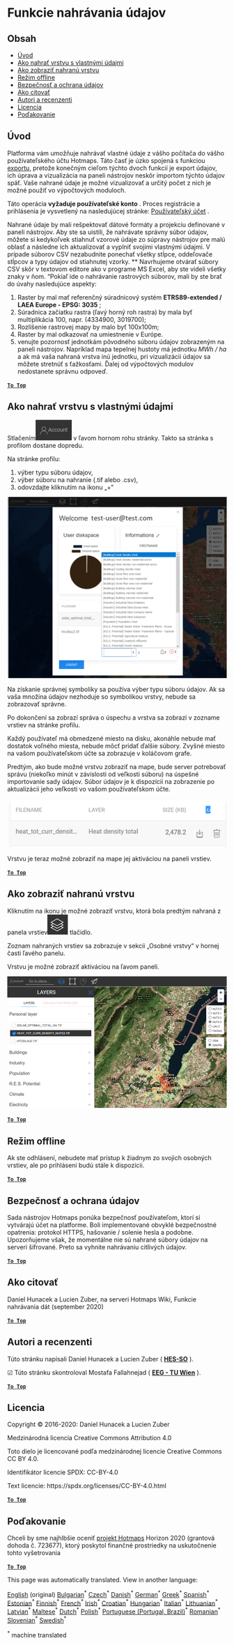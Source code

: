 <h1><a class="anchor" id="data-upload-functionalities" href="#data-upload-functionalities"><i class="fa fa-link"></i></a>Funkcie nahrávania údajov</h1><h2><a class="anchor" id="table-of-contents" href="#table-of-contents"><i class="fa fa-link"></i></a> Obsah</h2><ul><li> <a href="#introduction">Úvod</a></li><li> <a href="#how-to-upload-a-layer-with-custom-data">Ako nahrať vrstvu s vlastnými údajmi</a></li><li> <a href="#how-to-display-an-uploaded-layer">Ako zobraziť nahranú vrstvu</a></li><li> <a href="#offline-mode">Režim offline</a></li><li> <a href="#data-security-and-privacy">Bezpečnosť a ochrana údajov</a></li><li> <a href="#how-to-cite">Ako citovať</a></li><li> <a href="#authors-and-reviewers">Autori a recenzenti</a></li><li> <a href="#license">Licencia</a></li><li> <a href="#acknowledgement">Poďakovanie</a></li></ul><h2><a class="anchor" id="introduction" href="#introduction"><i class="fa fa-link"></i></a> Úvod</h2><p> Platforma vám umožňuje nahrávať vlastné údaje z vášho počítača do vášho používateľského účtu Hotmaps. Táto časť je úzko spojená s funkciou <a href="Data-export-functionalities">exportu,</a> pretože konečným cieľom týchto dvoch funkcií je export údajov, ich úprava a vizualizácia na paneli nástrojov neskôr importom týchto údajov späť. Vaše nahrané údaje je možné vizualizovať a určitý počet z nich je možné použiť vo výpočtových moduloch.</p><p> Táto operácia <strong>vyžaduje používateľské konto</strong> . Proces registrácie a prihlásenia je vysvetlený na nasledujúcej stránke: <a href="Introduction-to-user-interface#Connect">Používateľský účet</a> .</p><p> Nahrané údaje by mali rešpektovať dátové formáty a projekciu definované v paneli nástrojov. Aby ste sa uistili, že nahrávate správny súbor údajov, môžete si kedykoľvek stiahnuť vzorové údaje zo súpravy nástrojov pre malú oblasť a následne ich aktualizovať a vyplniť svojimi vlastnými údajmi. V prípade súborov CSV nezabudnite ponechať všetky stĺpce, oddeľovače stĺpcov a typy údajov od stiahnutej vzorky. ** Navrhujeme otvárať súbory CSV skôr v textovom editore ako v programe MS Excel, aby ste videli všetky znaky v ňom. “Pokiaľ ide o nahrávanie rastrových súborov, mali by ste brať do úvahy nasledujúce aspekty:</p><ol><li> Raster by mal mať referenčný súradnicový systém <strong>ETRS89-extended / LAEA Europe - EPSG: 3035</strong> ;</li><li> Súradnica začiatku rastra (ľavý horný roh rastra) by mala byť multiplikácia 100, napr. (4334900, 3019700);</li><li> Rozlíšenie rastrovej mapy by malo byť 100x100m;</li><li> Raster by mal odkazovať na umiestnenie v Európe.</li><li> venujte pozornosť jednotkám pôvodného súboru údajov zobrazeným na paneli nástrojov. Napríklad mapa tepelnej hustoty má jednotku <em>MWh / ha</em> a ak má vaša nahraná vrstva inú jednotku, pri vizualizácii údajov sa môžete stretnúť s ťažkosťami. Ďalej od výpočtových modulov nedostanete správnu odpoveď.</li></ol><p> <a href="#table-of-contents"><strong><code>To Top</code></strong></a></p><h2><a class="anchor" id="how-to-upload-a-layer-with-custom-data" href="#how-to-upload-a-layer-with-custom-data"><i class="fa fa-link"></i></a> Ako nahrať vrstvu s vlastnými údajmi</h2><p> Stlačením<img alt="tlačidlo účtu" src="../images/account-btn.png"/> v ľavom hornom rohu stránky. Takto sa stránka s profilom dostane dopredu.</p><p> Na stránke profilu:</p><ol><li> výber typu súboru údajov,</li><li> výber súboru na nahranie (.tif alebo .csv),</li><li> odovzdajte kliknutím na ikonu „+“</li></ol><img alt="upload stránky profilu" src="../images/profile-upload.png"/><p> Na získanie správnej symboliky sa používa výber typu súboru údajov. Ak sa vaša množina údajov nezhoduje so symbolikou vrstvy, nebude sa zobrazovať správne.</p><p> Po dokončení sa zobrazí správa o úspechu a vrstva sa zobrazí v zozname vrstiev na stránke profilu.</p><p> Každý používateľ má obmedzené miesto na disku, akonáhle nebude mať dostatok voľného miesta, nebude môcť pridať ďalšie súbory. Zvyšné miesto na vašom používateľskom účte sa zobrazuje v koláčovom grafe.</p><p> Predtým, ako bude možné vrstvu zobraziť na mape, bude server potrebovať správu (niekoľko minút v závislosti od veľkosti súboru) na úspešné importovanie sady údajov. Súbor údajov je k dispozícii na zobrazenie po aktualizácii jeho veľkosti vo vašom používateľskom účte.</p><img alt="upload_complete" src="../images/upload_complete.png"/><p> Vrstvu je teraz možné zobraziť na mape jej aktiváciou na paneli vrstiev.</p><p> <a href="#table-of-contents"><strong><code>To Top</code></strong></a></p><h2><a class="anchor" id="how-to-display-an-uploaded-layer" href="#how-to-display-an-uploaded-layer"><i class="fa fa-link"></i></a> Ako zobraziť nahranú vrstvu</h2><p> Kliknutím na ikonu je možné zobraziť vrstvu, ktorá bola predtým nahraná z panela vrstiev<img alt="tlačidlo vrstiev" src="../images/layers-btn.png"/> tlačidlo.</p><p> Zoznam nahraných vrstiev sa zobrazuje v sekcii „Osobné vrstvy“ v hornej časti ľavého panelu.</p><p> Vrstvu je možné zobraziť aktiváciou na ľavom paneli.</p><img alt="nahrať vrstvu zobrazenia" src="../images/upload-layers.png"/><p> <a href="#table-of-contents"><strong><code>To Top</code></strong></a></p><h2><a class="anchor" id="offline-mode" href="#offline-mode"><i class="fa fa-link"></i></a> Režim offline</h2><p> Ak ste odhlásení, nebudete mať prístup k žiadnym zo svojich osobných vrstiev, ale po prihlásení budú stále k dispozícii.</p><p> <a href="#table-of-contents"><strong><code>To Top</code></strong></a></p><h2><a class="anchor" id="data-security-and-privacy" href="#data-security-and-privacy"><i class="fa fa-link"></i></a> Bezpečnosť a ochrana údajov</h2><p> Sada nástrojov Hotmaps ponúka bezpečnosť používateľom, ktorí si vytvárajú účet na platforme. Boli implementované obvyklé bezpečnostné opatrenia: protokol HTTPS, hašovanie / solenie hesla a podobne. Upozorňujeme však, že momentálne nie sú nahrané súbory údajov na serveri šifrované. Preto sa vyhnite nahrávaniu citlivých údajov.</p><p> <a href="#table-of-contents"><strong><code>To Top</code></strong></a></p><h2><a class="anchor" id="how-to-cite" href="#how-to-cite"><i class="fa fa-link"></i></a> Ako citovať</h2><p> Daniel Hunacek a Lucien Zuber, na serveri Hotmaps Wiki, Funkcie nahrávania dát (september 2020)</p><p> <a href="#table-of-contents"><strong><code>To Top</code></strong></a></p><h2><a class="anchor" id="authors-and-reviewers" href="#authors-and-reviewers"><i class="fa fa-link"></i></a> Autori a recenzenti</h2><p> Túto stránku napísali Daniel Hunacek a Lucien Zuber ( <strong><a href="https://www.hevs.ch">HES-SO</a></strong> ).</p><p> ☑ Túto stránku skontroloval Mostafa Fallahnejad ( <strong><a href="https://eeg.tuwien.ac.at/">EEG - TU Wien</a></strong> ).</p><p> <a href="#table-of-contents"><strong><code>To Top</code></strong></a></p><h2><a class="anchor" id="license" href="#license"><i class="fa fa-link"></i></a> Licencia</h2><p> Copyright © 2016-2020: Daniel Hunacek a Lucien Zuber</p><p> Medzinárodná licencia Creative Commons Attribution 4.0</p><p> Toto dielo je licencované podľa medzinárodnej licencie Creative Commons CC BY 4.0.</p><p> Identifikátor licencie SPDX: CC-BY-4.0</p><p> Text licencie: https://spdx.org/licenses/CC-BY-4.0.html</p><p> <a href="#table-of-contents"><strong><code>To Top</code></strong></a></p><h2><a class="anchor" id="acknowledgement" href="#acknowledgement"><i class="fa fa-link"></i></a> Poďakovanie</h2><p> Chceli by sme najhlbšie oceniť <a href="https://www.hotmaps-project.eu">projekt Hotmaps</a> Horizon 2020 (grantová dohoda č. 723677), ktorý poskytol finančné prostriedky na uskutočnenie tohto vyšetrovania</p><p> <a href="#table-of-contents"><strong><code>To Top</code></strong></a></p>
<!--- THIS IS A SUPER UNIQUE IDENTIFIER -->

This page was automatically translated. View in another language:

[English](../en/Data-upload-functionalities) (original) [Bulgarian](../bg/Data-upload-functionalities)<sup>\*</sup> [Czech](../cs/Data-upload-functionalities)<sup>\*</sup> [Danish](../da/Data-upload-functionalities)<sup>\*</sup> [German](../de/Data-upload-functionalities)<sup>\*</sup> [Greek](../el/Data-upload-functionalities)<sup>\*</sup> [Spanish](../es/Data-upload-functionalities)<sup>\*</sup> [Estonian](../et/Data-upload-functionalities)<sup>\*</sup> [Finnish](../fi/Data-upload-functionalities)<sup>\*</sup> [French](../fr/Data-upload-functionalities)<sup>\*</sup> [Irish](../ga/Data-upload-functionalities)<sup>\*</sup> [Croatian](../hr/Data-upload-functionalities)<sup>\*</sup> [Hungarian](../hu/Data-upload-functionalities)<sup>\*</sup> [Italian](../it/Data-upload-functionalities)<sup>\*</sup> [Lithuanian](../lt/Data-upload-functionalities)<sup>\*</sup> [Latvian](../lv/Data-upload-functionalities)<sup>\*</sup> [Maltese](../mt/Data-upload-functionalities)<sup>\*</sup> [Dutch](../nl/Data-upload-functionalities)<sup>\*</sup> [Polish](../pl/Data-upload-functionalities)<sup>\*</sup> [Portuguese (Portugal, Brazil)](../pt/Data-upload-functionalities)<sup>\*</sup> [Romanian](../ro/Data-upload-functionalities)<sup>\*</sup>  [Slovenian](../sl/Data-upload-functionalities)<sup>\*</sup> [Swedish](../sv/Data-upload-functionalities)<sup>\*</sup> 

<sup>\*</sup> machine translated
